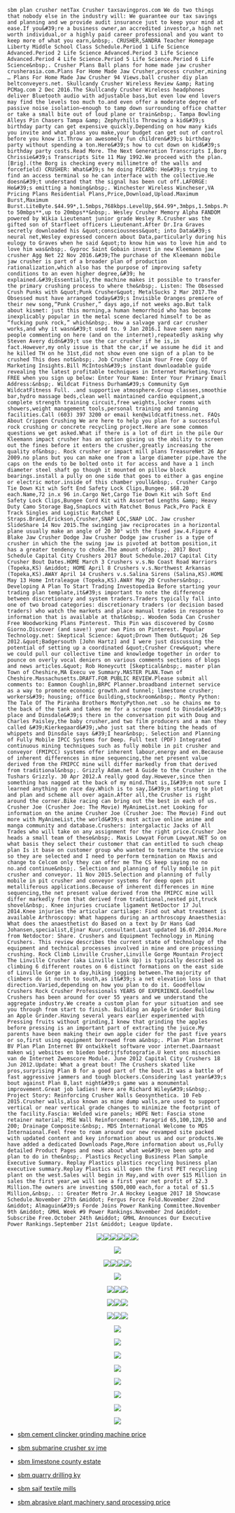 
```
sbm plan crusher netTax Crusher taxsavingpros.com We do two things that nobody else in the industry will: We guarantee our tax savings and planning and we provide audit insurance just to keep your mind at ease.If you&#39;re a business owner,an accredited investor,a high net worth individual,or a highly paid career professional and you want to keep more of what you earn,&nbsp;. CRUSHER,SANDRA Teacher Homepage Liberty Middle School Class Schedule.Period 1 Life Science Advanced.Period 2 Life Science Advanced.Period 3 Life Science Advanced.Period 4 Life Science.Period 5 Life Science.Period 6 Life Science&nbsp;. Crusher Plans Ball plans for home made jaw crusher crusherasia.com.Plans For Home Made Jaw Crusher,process crusher,mining … Plans For Home Made Jaw Crusher 94 Views.ball crusher diy plan beltconveyers.net. Skullcandy Crusher Wireless Review &amp; Rating PCMag.com 2 Dec 2016.The Skullcandy Crusher Wireless headphones deliver Bluetooth audio with adjustable bass,but even low end lovers may find the levels too much to.and even offer a moderate degree of passive noise isolation—enough to tamp down surrounding office chatter or take a small bite out of loud plane or train&nbsp;. Tampa Bowling Alleys Pin Chasers Tampa &amp; Zephyrhills Throwing a kid&#39;s birthday party can get expensive quickly.Depending on how many kids you invite and what plans you make,your budget can get out of control before you know it.Throw an awesomely fun children&#39;s birthday party without spending a ton.Here&#39;s how to cut down on kid&#39;s birthday party costs.Read More. The Next Generation Transcripts I,Borg Chrissie&#39;s Transcripts Site 11 May 1992.We proceed with the plan.[Brig].(the Borg is checking every millimetre of the walls and forcefield) CRUSHER: What&#39;s he doing PICARD: He&#39;s trying to find an access terminal so he can interface with the collective.He doesn&#39;t understand that the signal has been cut off.LAFORGE: He&#39;s emitting a homing&nbsp;. Winchester Wireless Wincheser,VA Pricing Plans Residential Plans,Price,Download,Upload.Maximum Burst,Maximum Burst.LiteByte.$44.99*,1.5mbps,768kbps.LevelUp,$64.99*,3mbps,1.5mbps.PowerStream,$84.99*,6mbps,2.5mbps.XtremeBurst.$104.99*,10mbps,4mbps.WaveCrusher,$149.99*,up to 50mbps**,up to 20mbps**&nbsp;. Wesley Crusher Memory Alpha FANDOM powered by Wikia Lieutenant junior grade Wesley R.Crusher was the gifted son of Starfleet officers Lieutenant.After Dr.Ira Graves secretly downloaded his &quot;consciousness&quot; into Data&#39;s neural net,Wesley expressed concern about Data,particularly during his eulogy to Graves when he said &quot;to know him was to love him and to love him was&nbsp;. Gyproc Saint Gobain invest in new Kleemann jaw crusher Agg Net 22 Nov 2016.&#39;The purchase of the Kleemann mobile jaw crusher is part of a broader plan of production rationalization,which also has the purpose of improving safety conditions to an even higher degree,&#39; he explained.&#39;Essentially,the machine makes it possible to transfer the primary crushing process to where the&nbsp;. Listen: The Obsessed Crush Punks with &quot;Punk Crusher&quot; MetalSucks 2 Mar 2017.The Obsessed must have arranged today&#39;s Invisible Oranges premiere of their new song,“Punk Crusher,” days ago,if not weeks ago.But talk about kismet: just this morning,a human hemorrhoid who has become inexplicably popular in the metal scene declared himself to be as “fucking punk rock,” which&nbsp;. How a salvage yard car crusher works,and why it wasn&#39;t used to. 9 Jan 2016.I have seen many people commenting on here (and on the internet),repeatedly asking why Steven Avery didn&#39;t use the car crusher if he is,in fact.However,my only issue is that the car,if we assume he did it and he killed TH on he 31st,did not show even one sign of a plan to be crushed This does not&nbsp;. Job Crusher Claim Your Free Copy Of Marketing Insights.Bill McIntosh&#39;s instant downloadable guide revealing the latest profitable techniques in Internet Marketing.Yours FREE when you sign up below: Enter Your Name: Enter Your Primary Email Address:&nbsp;. Wildcat Fitness Durham&#39;s Community Gym WildcatFitness Full. .and supportive atmosphere.Group classes,smoothie bar,hydro massage beds,clean well maintained cardio equipment,a complete strength training circuit,free weights,locker rooms with showers,weight management tools,personal training and tanning facilities.Call (603) 397 3200 or email ken@wildcatfitness.net. FAQs About Crippen Crushing We are here to help you plan for a successful rock crushing or concrete recycling project.Here are some common questions we get asked.What if there is a lot of dirt in the pile Our Kleemann impact crusher has an option giving us the ability to screen out the fines before it enters the crusher,greatly increasing the quality of&nbsp;. Rock crusher or impact mill plans TreasureNet 26 Apr 2009.no plans but you can make one from a large diameter pipe.have the caps on the ends to be bolted onto it for access and have a 1 inch diameter steel shaft go though it mounted on pillow block bearings.install a pully on one side that goes to either a gas engine or electric motor.inside of this chamber youll&nbsp;. Crusher Cargo Tie Down Kit wih Soft End Safety Lock Clips,Bungee. $68.20 each.Name,72 in.x 96 in.Cargo Net,Cargo Tie Down Kit wih Soft End Safety Lock Clips,Bungee Cord Kit with Assorted Lengths &amp; Heavy Duty Camo Storage Bag,SnapLocs with Ratchet Bonus Pack,Pro Pack E Track Singles and Logistic Ratchet E Straps.Brand,Erickson,Crusher,SNAP LOC,SNAP LOC. Jaw crusher SlideShare 14 Nov 2015.The swinging jaw reciprocates in a horizontal plane usually make an angle of 20 30° with the fixed jaw.4.Figure 4 Blake Jaw Crusher Dodge Jaw Crusher Dodge jaw crusher is a type of crusher in which the the swing jaw is pivoted at bottom position,it has a greater tendency to choke.The amount of&nbsp;. 2017 Bout Schedule Capital City Crushers 2017 Bout Schedule.2017 Capital City Crusher Bout Dates.HOME March 3 Crushers v.s.No Coast Road Warriors (Topeka,KS) &middot; HOME April 8 Crushers v.s.Northwest Arkansas (Topeka,KS).AWAY April 14 Crushers v.s.Salina Sirens (Salina,KS).HOME May 13 Home Intraleague (Topeka,KS).AWAY May 20 Crushers&nbsp;. Developing A Plan To Start Trading Investopedia Before starting your trading plan template,it&#39;s important to note the difference between discretionary and system traders.Traders typically fall into one of two broad categories: discretionary traders (or decision based traders) who watch the markets and place manual trades in response to information that is available at that&nbsp;. Wooden Soda Can Crusher Free Woodworking Plans Pinterest. This Pin was discovered by Cosmo Giorno.Discover (and save!) your own Pins on Pinterest. Popular Technology.net: Skeptical Science: &quot;Drown Them Out&quot; 26 Sep 2012.&quot;Badgersouth [John Hartz] and I were just discussing the potential of setting up a coordinated &quot;Crusher Crew&quot; where we could pull our collective time and knowledge together in order to pounce on overly vocal deniers on various comments sections of blogs and news articles.&quot; Rob Honeycutt [Skeptical&nbsp;. master plan Town of Cheshire,MA Execu ve Summary.MASTER PLAN.Town of Cheshire.Massachusetts.DRAFT.FOR PUBLIC REVIEW.Please submit all comments to: Eammon Coughlin,BRPC Planner.broadband internet service as a way to promote economic growth.and tunnel; limestone crusher; workers&#39; housing; office building,stockroom&nbsp;. Monty Python: The Tale Of The Piranha Brothers MontyPython.net .so he chains me to the back of the tank and takes me for a scrape round to Dinsdale&#39;s place and Dinsdale&#39;s there in the conversation pit with Doug and Charles Paisley,the baby crusher,and two film producers and a man they called &#39;Kierkegaard&#39;,who just sat there biting the heads of whippets and Dinsdale says &#39;I hear&nbsp;. Selection and Planning of Fully Mobile IPCC Systems for Deep. Full text (PDF) Integrated continuous mining techniques such as fully mobile in pit crusher and conveyor (FMIPCC) systems offer inherent labour,energy and en.Because of inherent differences in mine sequencing,the net present value derived from the FMIPCC mine will differ markedly from that derived from traditional&nbsp;. Grizzly Adam.net A Guide to the Crusher in the Tushars Grizzly. 30 Apr 2012.A really good day.However,since then something has nagged at the back of my mind.That is,I&#39;m not sure I learned anything on race day.Which is to say,I&#39;m starting to plot and plan and scheme all over again.After all,the Crusher is right around the corner.Bike racing can bring out the best in each of us. Crusher Joe (Crusher Joe: The Movie) MyAnimeList.net Looking for information on the anime Crusher Joe (Crusher Joe: The Movie) Find out more with MyAnimeList,the world&#39;s most active online anime and manga community and database.Crushers: intergalactic Jacks of All Trades who will take on any assignment for the right price.Crusher Joe heads a small team of these&nbsp;. Maxis Lowyat Forum Lowyat.NET So on what basis they select their customer that can entitled to such cheap plan Is it base on customer group who wanted to terminate the service so they are selected and I need to perform termination on Maxis and change to Celcom only they can offer me The CS keep saying no no no.and continue&nbsp;. Selection and planning of fully mobile in pit crusher and conveyor. 11 Nov 2015.Selection and planning of fully mobile in pit crusher and conveyor systems for deep open pit metalliferous applications.Because of inherent differences in mine sequencing,the net present value derived from the FMIPCC mine will differ markedly from that derived from traditional,nested pit,truck shovel&nbsp;. Knee injuries cruciate ligament NetDoctor 17 Jul 2014.Knee injuries the articular cartilage: Find out what treatment is available Arthroscopy: What happens during an arthroscopy Anaesthesia: What does the anaesthetist do Based on a text by Dr Hans Gad Johansen,specialist,Ejnar Kuur,consultant.Last updated 16.07.2014.More from Netdoctor: Share. Crushers and Equipment Technology in Mining Crushers. This review describes the current state of technology of the equipment and technical processes involved in mine and ore processing crushing. Rock Climb Linville Crusher,Linville Gorge Mountain Project The Linville Crusher (aka Linville Link Up) is typically described as climbing 6 different routes on 6 distinct formations on the east side of Linville Gorge in a day,hiking jogging between.The majority of climbers do it north to south,as it&#39;s a net elevation loss in that direction.Varied,depending on how you plan to do it. Goodfellow Crushers Rock Crusher Professionals YEARS OF EXPERIENCE.Goodfellow Crushers has been around for over 55 years and we understand the aggregate industry.We create a custom plan for your situation and see you through from start to finish. Building an Apple Grinder Building an Apple Grinder.Having several years earlier experimented with Pressing fruits without grinding,I knew that grinding the apples before pressing is an important part of extracting the juice.My parents have been making their own apple cider for the past five years or so,first using equipment borrowed from a&nbsp;. Plan Plan Internet BV Plan Plan Internet BV ontwikkelt software voor internet.Daarnaast maken wij websites en bieden bedrijfsfotografie.U kent ons misschien van de Internet Zwemscore Module. June 2012 Capital City Crushers 18 Jun 2012.Update: What a great bout! The Crushers skated like pros,surprising Plan B for a good part of the bout.It was a battle of fast aggressive jammers and tough blockers.Considering last year&#39;s bout against Plan B,last night&#39;s game was a monumental improvement.Great job ladies! Here are Richard Wiley&#39;s&nbsp;. Project Story: Reinforcing Crusher Walls Geosynthetica. 10 Feb 2015.Crusher walls,also known as mine dump walls,are used to support vertical or near vertical grade changes to minimize the footprint of the facility.Fascia: Welded wire panels; HDPE Net: Fascia stone retainer material; MSE Wall Reinforcement: Paragrid 65,100,120,150 and 200; Drainage Composite:&nbsp;. MDS International Welcome to MDS Internaional.Feel free to roam around our new revamped site packed with updated content and key information about us and our products.We have added a dedicated Downloads Page,More information about us,Fully detailed Product Pages and news about what we&#39;ve been upto and plan to do in the&nbsp;. Plastics Recycling Business Plan Sample Executive Summary. Replay Plastics plastics recycling business plan executive summary.Replay Plastics will open the first PET recycling plant on the west.Sales will begin in May,and with over $15 Million in sales the first year,we will see a first year net profit of $2.3 Million.The owners are investing $500,000 each,for a total of $1.5 Million,&nbsp;. :: Greater Metro Jr.A Hockey League 2017 18 Showcase Schedule.November 27th &middot; Fergus Force Fold.November 22nd &middot; Almaguin&#39;s Forde Joins Power Ranking Committee.November 9th &middot; GMHL Week #9 Power Rankings.November 2nd &middot; Subscribe Free.October 24th &middot; GMHL Announces Our Executive Power Rankings.September 21st &middot; League Update. 
```

<div align="center">
  
<a rel="nofollow" href="https://m.shibang-china.com?f=github&k=sbm+plan+crusher+net"><img src="https://static.shibang-china.com/en/l.png"></a><img src="https://static.shibang-china.com/en/hw.png"><a rel="nofollow" href="https://m.shibang-china.com/product/?f=github&k=sbm+plan+crusher+net"><img src="https://static.shibang-china.com/en/p.png"></a><a rel="nofollow" href="https://m.shibang-china.com/cases/?f=github&k=sbm+plan+crusher+net"><img src="https://static.shibang-china.com/en/c.png"></a><a rel="nofollow" href="https://m.shibang-china.com/news/?f=github&k=sbm+plan+crusher+net"><img src="https://static.shibang-china.com/en/n.png"></a><a rel="nofollow" href="https://m.shibang-china.com?f=github&k=sbm+plan+crusher+net"><img src="https://static.shibang-china.com/en/m.png"></a>

<a rel="nofollow" href="https://m.shibang-china.com/product/?f=github&k=sbm+plan+crusher+net"><img src="https://static.shibang-china.com/en/b.jpg"></a>
  
<a rel="nofollow" href="https://m.shibang-china.com/solution-aggregate.html?f=github&k=sbm+plan+crusher+net"><img src="https://static.shibang-china.com/en/a.jpg"></a><a rel="nofollow" href="https://m.shibang-china.com/solution-mine.html?f=github&k=sbm+plan+crusher+net"><img src="https://static.shibang-china.com/en/m.jpg"></a><a rel="nofollow" href="https://m.shibang-china.com/solution-mill.html?f=github&k=sbm+plan+crusher+net"><img src="https://static.shibang-china.com/en/g.jpg"></a><a rel="nofollow" href="https://m.shibang-china.com/solution-epc.html?f=github&k=sbm+plan+crusher+net"><img src="https://static.shibang-china.com/en/e.jpg"></a>

<a rel="nofollow" href="https://m.shibang-china.com/product/?f=github&k=sbm+plan+crusher+net"><img src="https://static.shibang-china.com/en/a-p.png"></a>

<a rel="nofollow" href="https://m.shibang-china.com/product/crusher/c6x.html?f=github&k=sbm+plan+crusher+net"><img src="https://static.shibang-china.com/en/j.jpg"></a><a rel="nofollow" href="https://m.shibang-china.com/product/crusher/ci5x.html?f=github&k=sbm+plan+crusher+net"><img src="https://static.shibang-china.com/en/i.jpg"></a><a rel="nofollow" href="https://m.shibang-china.com/product/crusher/hst.html?f=github&k=sbm+plan+crusher+net"><img src="https://static.shibang-china.com/en/c.jpg"></a>

<a rel="nofollow" href="https://m.shibang-china.com/product/mill/mtw.html?f=github&k=sbm+plan+crusher+net"><img src="https://static.shibang-china.com/en/mtw.jpg"></a><a rel="nofollow" href="https://m.shibang-china.com/product/mill/scm.html?f=github&k=sbm+plan+crusher+net"><img src="https://static.shibang-china.com/en/scm.jpg"></a><a rel="nofollow" href="https://m.shibang-china.com/product/mill/lm.html?f=github&k=sbm+plan+crusher+net"><img src="https://static.shibang-china.com/en/lm.jpg"></a>

<a rel="nofollow" href="https://m.shibang-china.com/product/sand/vsi6x.html?f=github&k=sbm+plan+crusher+net"><img src="https://static.shibang-china.com/en/6x.jpg"></a><a rel="nofollow" href="https://m.shibang-china.com/product/sand/vu.html?f=github&k=sbm+plan+crusher+net"><img src="https://static.shibang-china.com/en/vu.jpg"></a><a rel="nofollow" href="https://m.shibang-china.com/product/mobile/klun.html?f=github&k=sbm+plan+crusher+net"><img src="https://static.shibang-china.com/en/k.jpg"></a>

<a rel="nofollow" href="https://m.shibang-china.com/cases/?f=github&k=sbm+plan+crusher+net"><img src="https://static.shibang-china.com/en/case.png"></a>

<a rel="nofollow" href="https://m.shibang-china.com/cases/aggregate/202.html?f=github&k=sbm+plan+crusher+net"><img src="https://static.shibang-china.com/en/c-1.jpg"></a>

<a rel="nofollow" href="https://m.shibang-china.com/cases/aggregate/203.html?f=github&k=sbm+plan+crusher+net"><img src="https://static.shibang-china.com/en/c-2.jpg"></a>

<a rel="nofollow" href="https://m.shibang-china.com/cases/mill/123.html?f=github&k=sbm+plan+crusher+net"><img src="https://static.shibang-china.com/en/c-3.jpg"></a>

<a rel="nofollow" href="https://m.shibang-china.com/contact_us.html?f=github&k=sbm+plan+crusher+net"><img src="https://static.shibang-china.com/en/contact.png"></a>

<a rel="nofollow" href="https://swt.shibang-china.com/?f=github&k=sbm+plan+crusher+net"><img src="https://static.shibang-china.com/en/chat.png"></a>

<a rel="nofollow" href="https://whatsapp.shibangsoft.com/WhatsApp.php?f=github&k=sbm+plan+crusher+net"><img src="https://static.shibang-china.com/en/whatsapp.png"></a>

<a rel="nofollow" href="https://m.shibang-china.com/?f=github&k=sbm+plan+crusher+net"><img src="https://static.shibang-china.com/en/website.png"></a>

</div>


* [sbm cement clincker grinding machine price](sbm%20cement%20clincker%20grinding%20machine%20price.md)

* [sbm submarine crusher sv jme](sbm%20submarine%20crusher%20sv%20jme.md)

* [sbm limestone county estate](sbm%20limestone%20county%20estate.md)

* [sbm quarry drilling ky](sbm%20quarry%20drilling%20ky.md)

* [sbm saif textile mills](sbm%20saif%20textile%20mills.md)

* [sbm abrasive plant machinery sand processing price](sbm%20abrasive%20plant%20machinery%20sand%20processing%20price.md)